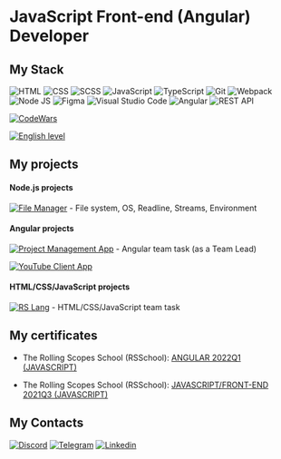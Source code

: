 # JavaScript Front-end (Angular) Developer

## My Stack
![HTML](https://img.shields.io/badge/HTML-red?style=flat-square-endpoint&logo=html5&labelColor=F3F3F3) ![CSS](https://img.shields.io/badge/CSS-2E4C6D?style=flat-square-endpoint&logo=css3) ![SCSS](https://img.shields.io/badge/SCSS-F3F3F3?style=flat-square-endpoint&logo=sass) ![JavaScript](https://img.shields.io/badge/JavaScript-5089C6?style=flat-square-endpoint&logo=javascript&logoColor=) ![TypeScript](https://img.shields.io/badge/TypeScript-EEEEEE?style=flat-square-endpoint&logo=typescript&logoColor=) ![Git](https://img.shields.io/badge/Git-6E85B2?style=flat-square-endpoint&logo=git&logoColor=) ![Webpack](https://img.shields.io/badge/Webpack-blue?style=flat-square-endpoint&logo=webpack&labelColor=F3F3F3&logoColor=blue) ![Node JS](https://img.shields.io/badge/Node_JS-EADEDE?style=flat-square-endpoint&logo=nodedotjs&logoColor=) ![Figma](https://img.shields.io/badge/Figma-892CDC?style=flat-square-endpoint&logo=figma&logoColor=892CDC&labelColor=EADEDE)  ![Visual Studio Code](https://img.shields.io/badge/Visual_Studio_Code-6E85B2?style=flat-square-endpoint&logo=visualstudiocode&logoColor=916BBF&labelColor=EADEDE)
![Angular](https://img.shields.io/badge/Angular-D83A56?style=flat-square-endpoint&logo=angular&logoColor=D83A56&labelColor=EADEDE) ![REST API](https://img.shields.io/badge/REST_API-blue?style=flat-square-endpoint)

[![CodeWars](https://www.codewars.com/users/Vlad48-star/badges/large)
](https://www.codewars.com/users/Vlad48-star)

[![English level](https://img.shields.io/badge/English-B1_Intermediate-2D46B9?style=flat-square-endpoint&labelColor=EADEDE&logoColor=2D46B9)]()

## My projects
#### Node.js projects
[![File Manager](https://img.shields.io/badge/Project_Management_App-21a54b?style=flat-square-endpoint&logo=github&logoColor=21a54b&labelColor=F3F3F3)](https://github.com/Vlad48-star/file-manager) - File system, OS, Readline, Streams, Environment

#### Angular projects
[![Project Management App](https://img.shields.io/badge/Project_Management_App-D83A56?style=flat-square-endpoint&logo=github&logoColor=D83A56&labelColor=F3F3F3)](https://github.com/Vlad48-star/RsManagement) - Angular team task (as a Team Lead)

[![YouTube Client App](https://img.shields.io/badge/YouTube_Client_App-D83A56?style=flat-square-endpoint&logo=github&logoColor=D83A56&labelColor=F3F3F3)](https://github.com/Vlad48-star/angular-youtube)

#### HTML/CSS/JavaScript projects
[![RS Lang](https://img.shields.io/badge/RS_Lang-blue?style=flat-square-endpoint&logo=github&logoColor=blue&labelColor=F3F3F3)](https://rss-2021q3-rslang.netlify.app/) - HTML/CSS/JavaScript team task

## My certificates

* The Rolling Scopes School (RSSchool): [ANGULAR 2022Q1 (JAVASCRIPT)](https://app.rs.school/certificate/ip7he9r5)

* The Rolling Scopes School (RSSchool): [JAVASCRIPT/FRONT-END 2021Q3 (JAVASCRIPT)](https://app.rs.school/certificate/c62krccu)

## My Contacts
[![Discord](https://img.shields.io/badge/Discord-%40`Vlad#9301`%239325-blue?style=flat-square-endpoint&logo=discord&logoColor=blue&labelColor=EEEEEE)](https://discord.com) 
[![Telegram](https://img.shields.io/badge/Telegram-%40igorintelegram-blue?style=flat-square-endpoint&logo=telegram&logoColor=blue&labelColor=EEEEEE)](https://t.me/Markyz_rorty) 
[![Linkedin](https://img.shields.io/badge/linkedin-Vlad_Hitrikov-grey?style=flat-square-endpoint&logo=linkedin&logoColor=grey&labelColor=EEEEEE)](https://www.linkedin.com/in/vlad-hitrikov-1aa217212/com/)

